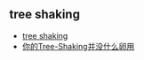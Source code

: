 ## tree shaking

- [tree shaking](https://www.webpackjs.com/guides/tree-shaking/#%E5%B0%86%E6%96%87%E4%BB%B6%E6%A0%87%E8%AE%B0%E4%B8%BA%E6%97%A0%E5%89%AF%E4%BD%9C%E7%94%A8-side-effect-free-)
- [你的Tree-Shaking并没什么卵用](https://zhuanlan.zhihu.com/p/32831172)
